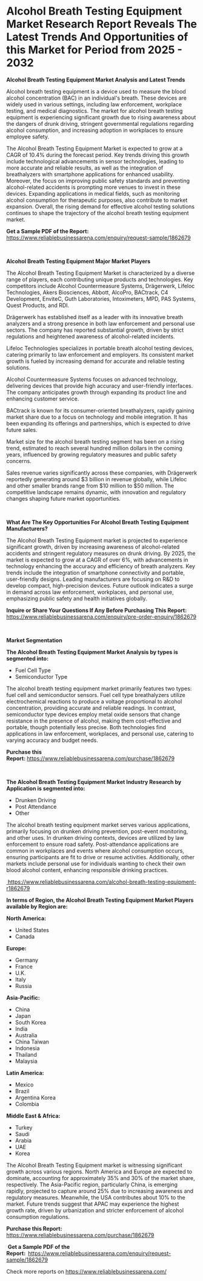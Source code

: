 <p><h1>Alcohol Breath Testing Equipment Market Research Report Reveals The Latest Trends And Opportunities of this Market for Period from 2025 - 2032</h1></p><p><strong>Alcohol Breath Testing Equipment Market Analysis and Latest Trends</strong></p>
<p><p>Alcohol breath testing equipment is a device used to measure the blood alcohol concentration (BAC) in an individual's breath. These devices are widely used in various settings, including law enforcement, workplace testing, and medical diagnostics. The market for alcohol breath testing equipment is experiencing significant growth due to rising awareness about the dangers of drunk driving, stringent governmental regulations regarding alcohol consumption, and increasing adoption in workplaces to ensure employee safety.</p><p>The Alcohol Breath Testing Equipment Market is expected to grow at a CAGR of 10.4% during the forecast period. Key trends driving this growth include technological advancements in sensor technologies, leading to more accurate and reliable results, as well as the integration of breathalyzers with smartphone applications for enhanced usability. Moreover, the focus on improving public safety standards and preventing alcohol-related accidents is prompting more venues to invest in these devices. Expanding applications in medical fields, such as monitoring alcohol consumption for therapeutic purposes, also contribute to market expansion. Overall, the rising demand for effective alcohol testing solutions continues to shape the trajectory of the alcohol breath testing equipment market.</p></p>
<p><strong>Get a Sample PDF of the Report:&nbsp;</strong> <a href="https://www.reliablebusinessarena.com/enquiry/request-sample/1862679?utm_campaign=2532&utm_medium=2&utm_source=Github&utm_content=ia&utm_term=08042025&utm_id=alcohol-breath-testing-equipment">https://www.reliablebusinessarena.com/enquiry/request-sample/1862679</a></p>
<p>&nbsp;</p>
<p><strong>Alcohol Breath Testing Equipment Major Market Players</strong></p>
<p><p>The Alcohol Breath Testing Equipment Market is characterized by a diverse range of players, each contributing unique products and technologies. Key competitors include Alcohol Countermeasure Systems, Drägerwerk, Lifeloc Technologies, Akers Biosciences, Abbott, AlcoPro, BACtrack, C4 Development, EnviteC, Guth Laboratories, Intoximeters, MPD, PAS Systems, Quest Products, and RDI.</p><p>Drägerwerk has established itself as a leader with its innovative breath analyzers and a strong presence in both law enforcement and personal use sectors. The company has reported substantial growth, driven by strict regulations and heightened awareness of alcohol-related incidents.</p><p>Lifeloc Technologies specializes in portable breath alcohol testing devices, catering primarily to law enforcement and employers. Its consistent market growth is fueled by increasing demand for accurate and reliable testing solutions.</p><p>Alcohol Countermeasure Systems focuses on advanced technology, delivering devices that provide high accuracy and user-friendly interfaces. The company anticipates growth through expanding its product line and enhancing customer service.</p><p>BACtrack is known for its consumer-oriented breathalyzers, rapidly gaining market share due to a focus on technology and mobile integration. It has been expanding its offerings and partnerships, which is expected to drive future sales.</p><p>Market size for the alcohol breath testing segment has been on a rising trend, estimated to reach several hundred million dollars in the coming years, influenced by growing regulatory measures and public safety concerns.</p><p>Sales revenue varies significantly across these companies, with Drägerwerk reportedly generating around $3 billion in revenue globally, while Lifeloc and other smaller brands range from $10 million to $50 million. The competitive landscape remains dynamic, with innovation and regulatory changes shaping future market opportunities.</p></p>
<p>&nbsp;</p>
<p><strong>What Are The Key Opportunities For Alcohol Breath Testing Equipment Manufacturers?</strong></p>
<p><p>The Alcohol Breath Testing Equipment market is projected to experience significant growth, driven by increasing awareness of alcohol-related accidents and stringent regulatory measures on drunk driving. By 2025, the market is expected to grow at a CAGR of over 6%, with advancements in technology enhancing the accuracy and efficiency of breath analyzers. Key trends include the integration of smartphone connectivity and portable, user-friendly designs. Leading manufacturers are focusing on R&D to develop compact, high-precision devices. Future outlook indicates a surge in demand across law enforcement, workplaces, and personal use, emphasizing public safety and health initiatives globally.</p></p>
<p><strong>Inquire or Share Your Questions If Any Before Purchasing This Report:</strong> <a href="https://www.reliablebusinessarena.com/enquiry/pre-order-enquiry/1862679?utm_campaign=2532&utm_medium=2&utm_source=Github&utm_content=ia&utm_term=08042025&utm_id=alcohol-breath-testing-equipment">https://www.reliablebusinessarena.com/enquiry/pre-order-enquiry/1862679</a></p>
<p>&nbsp;</p>
<p><strong>Market Segmentation</strong></p>
<p><strong>The Alcohol Breath Testing Equipment Market Analysis by types is segmented into:</strong></p>
<p><ul><li>Fuel Cell Type</li><li>Semiconductor Type</li></ul></p>
<p><p>The alcohol breath testing equipment market primarily features two types: fuel cell and semiconductor sensors. Fuel cell type breathalyzers utilize electrochemical reactions to produce a voltage proportional to alcohol concentration, providing accurate and reliable readings. In contrast, semiconductor type devices employ metal oxide sensors that change resistance in the presence of alcohol, making them cost-effective and portable, though potentially less precise. Both technologies find applications in law enforcement, workplaces, and personal use, catering to varying accuracy and budget needs.</p></p>
<p><strong>Purchase this Report:&nbsp;</strong><a href="https://www.reliablebusinessarena.com/purchase/1862679?utm_campaign=2532&utm_medium=2&utm_source=Github&utm_content=ia&utm_term=08042025&utm_id=alcohol-breath-testing-equipment">https://www.reliablebusinessarena.com/purchase/1862679</a></p>
<p>&nbsp;</p>
<p><strong>The Alcohol Breath Testing Equipment Market Industry Research by Application is segmented into:</strong></p>
<p><ul><li>Drunken Driving</li><li>Post Attendance</li><li>Other</li></ul></p>
<p><p>The alcohol breath testing equipment market serves various applications, primarily focusing on drunken driving prevention, post-event monitoring, and other uses. In drunken driving contexts, devices are utilized by law enforcement to ensure road safety. Post-attendance applications are common in workplaces and events where alcohol consumption occurs, ensuring participants are fit to drive or resume activities. Additionally, other markets include personal use for individuals wanting to check their own blood alcohol content, enhancing responsible drinking practices.</p></p>
<p><a href="https://www.reliablebusinessarena.com/alcohol-breath-testing-equipment-r1862679?utm_campaign=2532&utm_medium=2&utm_source=Github&utm_content=ia&utm_term=08042025&utm_id=alcohol-breath-testing-equipment">&nbsp;https://www.reliablebusinessarena.com/alcohol-breath-testing-equipment-r1862679</a></p>
<p><strong>In terms of Region, the Alcohol Breath Testing Equipment Market Players available by Region are:</strong></p>
<p>
    <p> <strong> North America: </strong>
        <ul>
            <li>United States</li>
            <li>Canada</li>
        </ul>
        </p> 
    <p> <strong> Europe: </strong>
        <ul>
            <li>Germany</li>
            <li>France</li>
            <li>U.K.</li>
            <li>Italy</li>
            <li>Russia</li>
        </ul>
        </p> 
    <p> <strong> Asia-Pacific: </strong>
        <ul>
            <li>China</li>
            <li>Japan</li>
            <li>South Korea</li>
            <li>India</li>
            <li>Australia</li>
            <li>China Taiwan</li>
            <li>Indonesia</li>
            <li>Thailand</li>
            <li>Malaysia</li>
        </ul>
        </p> 
    <p> <strong> Latin America: </strong>
        <ul>
            <li>Mexico</li>
            <li>Brazil</li>
            <li>Argentina Korea</li>
            <li>Colombia</li>
        </ul>
        </p> 
    <p> <strong> Middle East & Africa: </strong>
        <ul>
            <li>Turkey</li>
            <li>Saudi</li>
            <li>Arabia</li>
            <li>UAE</li>
            <li>Korea</li>
        </ul>
    </p>
    </p>
<p><p>The Alcohol Breath Testing Equipment market is witnessing significant growth across various regions. North America and Europe are expected to dominate, accounting for approximately 35% and 30% of the market share, respectively. The Asia-Pacific region, particularly China, is emerging rapidly, projected to capture around 25% due to increasing awareness and regulatory measures. Meanwhile, the USA contributes about 10% to the market. Future trends suggest that APAC may experience the highest growth rate, driven by urbanization and stricter enforcement of alcohol consumption regulations.</p></p>
<p><strong>Purchase this Report: </strong><a href="https://www.reliablebusinessarena.com/purchase/1862679?utm_campaign=2532&utm_medium=2&utm_source=Github&utm_content=ia&utm_term=08042025&utm_id=alcohol-breath-testing-equipment">https://www.reliablebusinessarena.com/purchase/1862679</a></p>
<p>&nbsp;<strong>Get a Sample PDF of the Report:&nbsp;&nbsp;</strong><a href="https://www.reliablebusinessarena.com/enquiry/request-sample/1862679?utm_campaign=2532&utm_medium=2&utm_source=Github&utm_content=ia&utm_term=08042025&utm_id=alcohol-breath-testing-equipment">https://www.reliablebusinessarena.com/enquiry/request-sample/1862679</a></p>
<p><strong></strong></p>
<p>Check more reports on <a href="https://www.reliablebusinessarena.com/?utm_campaign=2532&utm_medium=2&utm_source=Github&utm_content=ia&utm_term=08042025&utm_id=alcohol-breath-testing-equipment">https://www.reliablebusinessarena.com/</a></p>